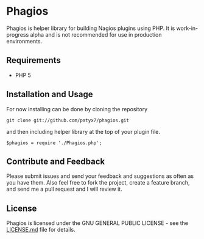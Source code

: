 Phagios
======

Phagios is helper library for building Nagios plugins using PHP.
It is work-in-progress alpha and is not recommended for use in production environments.

Requirements
------------

- PHP 5

Installation and Usage
------------

For now installing can be done by cloning the repository
```  
git clone git://github.com/patyx7/phagios.git
```
and then including helper library at the top of your plugin file.
```  
$phagios = require './Phagios.php';
```

Contribute and Feedback
------------

Please submit issues and send your feedback and suggestions as often as you have them.
Also feel free to fork the project, create a feature branch, and send me a pull request and I will review it.

License
-------

Phagios is licensed under the GNU GENERAL PUBLIC LICENSE - see the [LICENSE.md](LICENSE.md) file for details.
